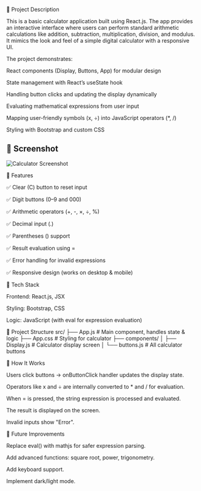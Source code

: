 🔹 Project Description

This is a basic calculator application built using React.js. The app provides an interactive interface where users can perform standard arithmetic calculations like addition, subtraction, multiplication, division, and modulus. It mimics the look and feel of a simple digital calculator with a responsive UI.

The project demonstrates:

React components (Display, Buttons, App) for modular design

State management with React’s useState hook

Handling button clicks and updating the display dynamically

Evaluating mathematical expressions from user input

Mapping user-friendly symbols (x, ÷) into JavaScript operators (*, /)

Styling with Bootstrap and custom CSS

## 📸 Screenshot
![Calculator Screenshot](assets/screenshot.png)

🔹 Features

✅ Clear (C) button to reset input

✅ Digit buttons (0–9 and 000)

✅ Arithmetic operators (+, -, ×, ÷, %)

✅ Decimal input (.)

✅ Parentheses () support

✅ Result evaluation using =

✅ Error handling for invalid expressions

✅ Responsive design (works on desktop & mobile)

🔹 Tech Stack

Frontend: React.js, JSX

Styling: Bootstrap, CSS

Logic: JavaScript (with eval for expression evaluation)

🔹 Project Structure
src/
 ├── App.js          # Main component, handles state & logic
 ├── App.css         # Styling for calculator
 ├── components/
 │    ├── Display.js # Calculator display screen
 │    └── buttons.js # All calculator buttons

🔹 How It Works

Users click buttons → onButtonClick handler updates the display state.

Operators like x and ÷ are internally converted to * and / for evaluation.

When = is pressed, the string expression is processed and evaluated.

The result is displayed on the screen.

Invalid inputs show "Error".

🔹 Future Improvements

Replace eval() with mathjs for safer expression parsing.

Add advanced functions: square root, power, trigonometry.

Add keyboard support.

Implement dark/light mode.
